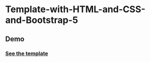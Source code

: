 # Template-with-HTML-and-CSS-and-Bootstrap-5

## Demo
### <a href="https://georgeakram-ga.github.io/Template-with-HTML-and-CSS-and-Bootstrap-5/">See the template</a>
